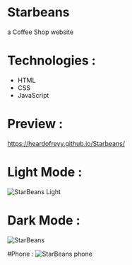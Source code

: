 # Starbeans

a Coffee Shop website 

# Technologies : 

- HTML 
- CSS
- JavaScript

# Preview : 
https://heardofreyy.github.io/Starbeans/ 

# Light Mode :
![StarBeans Light](https://user-images.githubusercontent.com/85818002/229987905-f1ccfa4f-c9f5-48d3-aeaa-a8fb325077ce.png)

# Dark Mode :
![StarBeans](https://user-images.githubusercontent.com/85818002/229987563-5d95b641-42ea-4118-83e9-3e6f1e53f60b.png)

#Phone : 
![StarBeans phone](https://user-images.githubusercontent.com/85818002/229988913-d4a78aa0-aa10-4d54-9a21-1603db493f23.png)
